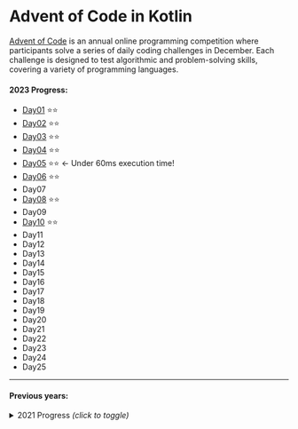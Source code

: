 # Advent of Code in Kotlin

[Advent of Code](https://adventofcode.com/) is an annual online programming competition where participants
solve a series of daily coding challenges in December. Each challenge is designed to test algorithmic and
problem-solving skills, covering a variety of programming languages.

#### 2023 Progress:

- [Day01](https://github.com/adrisalas/advent-of-code-kotlin/blob/main/src/main/kotlin/year2023/Day01.kt) ⭐⭐
- [Day02](https://github.com/adrisalas/advent-of-code-kotlin/blob/main/src/main/kotlin/year2023/Day02.kt) ⭐⭐
- [Day03](https://github.com/adrisalas/advent-of-code-kotlin/blob/main/src/main/kotlin/year2023/Day03.kt) ⭐⭐
- [Day04](https://github.com/adrisalas/advent-of-code-kotlin/blob/main/src/main/kotlin/year2023/Day04.kt) ⭐⭐
- [Day05](https://github.com/adrisalas/advent-of-code-kotlin/blob/main/src/main/kotlin/year2023/Day05.kt) ⭐⭐ <- Under 60ms execution time!
- [Day06](https://github.com/adrisalas/advent-of-code-kotlin/blob/main/src/main/kotlin/year2023/Day06.kt) ⭐⭐
- Day07
- [Day08](https://github.com/adrisalas/advent-of-code-kotlin/blob/main/src/main/kotlin/year2023/Day08.kt) ⭐⭐
- Day09
- [Day10](https://github.com/adrisalas/advent-of-code-kotlin/blob/main/src/main/kotlin/year2023/Day10.kt) ⭐⭐
- Day11
- Day12
- Day13
- Day14
- Day15
- Day16
- Day17
- Day18
- Day19
- Day20
- Day21
- Day22
- Day23
- Day24
- Day25

<hr>

#### Previous years:

<details>
<summary>2021 Progress <i>(click to toggle)</i></summary>
<ul> 
<li><a href="https://github.com/adrisalas/advent-of-code-kotlin/blob/main/src/main/kotlin/year2021/Day01.kt">Day01</a> ⭐⭐</li>
<li><a href="https://github.com/adrisalas/advent-of-code-kotlin/blob/main/src/main/kotlin/year2021/Day02.kt">Day02</a> ⭐⭐</li>
<li><a href="https://github.com/adrisalas/advent-of-code-kotlin/blob/main/src/main/kotlin/year2021/Day03.kt">Day03</a> ⭐⭐</li>
<li><a href="https://github.com/adrisalas/advent-of-code-kotlin/blob/main/src/main/kotlin/year2021/Day04.kt">Day04</a> ⭐⭐</li>
<li><a href="https://github.com/adrisalas/advent-of-code-kotlin/blob/main/src/main/kotlin/year2021/Day05.kt">Day05</a> ⭐⭐</li>
<li><a href="https://github.com/adrisalas/advent-of-code-kotlin/blob/main/src/main/kotlin/year2021/Day06.kt">Day06</a> ⭐⭐</li>
<li><a href="https://github.com/adrisalas/advent-of-code-kotlin/blob/main/src/main/kotlin/year2021/Day07.kt">Day07</a> ⭐⭐</li>
<li><a href="https://github.com/adrisalas/advent-of-code-kotlin/blob/main/src/main/kotlin/year2021/Day08.kt">Day08</a> ⭐⭐</li>
<li>Day09</li>
<li>Day10</li>
<li>Day11</li>
<li>Day12</li>
<li>Day13</li>
<li>Day14</li>
<li>Day15</li>
<li>Day16</li>
<li>Day17</li>
<li>Day18</li>
<li>Day19</li>
<li>Day20</li>
<li>Day21</li>
<li>Day22</li>
<li>Day23</li>
<li>Day24</li>
<li>Day25</li>

</ul>
</details>









